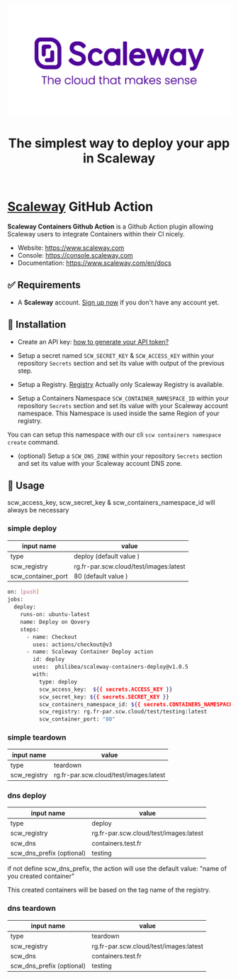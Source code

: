 <p align="center">
    <img src="./logo.png" alt="Scaleway logo" />
</p>

<h1 align="center">The simplest way to deploy your app in Scaleway</h3>

<br />

# [Scaleway](https://www.scaleway.com/) GitHub Action

**Scaleway Containers Github Action** is a Github Action plugin allowing Scaleway users to integrate Containers within their CI nicely.

- Website: https://www.scaleway.com
- Console: https://console.scaleway.com
- Documentation: https://www.scaleway.com/en/docs

## ✅ Requirements

- A **Scaleway** account. [Sign up now](https://console.scaleway.com/register/) if you don't have any account yet.

## 📖 Installation

- Create an API key: [how to generate your API token?](https://www.scaleway.com/en/docs/console/my-project/how-to/generate-api-key)

- Setup a secret named `SCW_SECRET_KEY` & `SCW_ACCESS_KEY` within your repository `Secrets` section and set its value with output of the previous step.

- Setup a Registry. [Registry](https://www.scaleway.com/en/docs/faq/containerregistry)
  Actually only Scaleway Registry is available.

- Setup a Containers Namespace `SCW_CONTAINER_NAMESPACE_ID` within your repository `Secrets` section and set its value with your Scaleway account namespace.
  This Namespace is used inside the same Region of your registry.

You can can setup this namespace with our cli `scw containers namespace create` command.

- (optional) Setup a `SCW_DNS_ZONE` within your repository `Secrets` section and set its value with your Scaleway account DNS zone.

## 🔌 Usage

scw_access_key, scw_secret_key & scw_containers_namespace_id will always be necessary

### simple deploy

| input name         | value                                  |
| ------------------ | -------------------------------------- |
| type               | deploy (default value )                |
| scw_registry       | rg.fr-par.scw.cloud/test/images:latest |
| scw_container_port | 80 (default value )                    |

```bash
on: [push]
jobs:
  deploy:
    runs-on: ubuntu-latest
    name: Deploy on Qovery
    steps:
      - name: Checkout
        uses: actions/checkout@v3
      - name: Scaleway Container Deploy action
        id: deploy
        uses:  philibea/scaleway-containers-deploy@v1.0.5
        with:
          type: deploy
          scw_access_key:  ${{ secrets.ACCESS_KEY }}
          scw_secret_key: ${{ secrets.SECRET_KEY }}
          scw_containers_namespace_id: ${{ secrets.CONTAINERS_NAMESPACE_ID }}
          scw_registry: rg.fr-par.scw.cloud/test/testing:latest
          scw_container_port: "80"

```

### simple teardown

| input name   | value                                  |
| ------------ | -------------------------------------- |
| type         | teardown                               |
| scw_registry | rg.fr-par.scw.cloud/test/images:latest |

### dns deploy

| input name                | value                                  |
| ------------------------- | -------------------------------------- |
| type                      | deploy                                 |
| scw_registry              | rg.fr-par.scw.cloud/test/images:latest |
| scw_dns                   | containers.test.fr                     |
| scw_dns_prefix (optional) | testing                                |

if not define scw_dns_prefix, the action will use the default value: "name of you created container"

This created containers will be based on the tag name of the registry.

### dns teardown

| input name                | value                                  |
| ------------------------- | -------------------------------------- |
| type                      | teardown                               |
| scw_registry              | rg.fr-par.scw.cloud/test/images:latest |
| scw_dns                   | containers.test.fr                     |
| scw_dns_prefix (optional) | testing                                |
